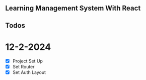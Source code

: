 ## Learning Management System With React

## Todos

# 12-2-2024

- [x] Project Set Up
- [x] Set Router
- [x] Set Auth Layout
